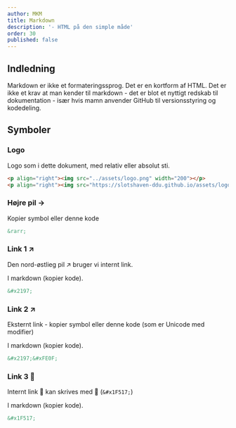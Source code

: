 ```yaml
---
author: MKM
title: Markdown
description: '- HTML på den simple måde'
order: 30
published: false
---
```

## Indledning

Markdown er ikke et formateringssprog. Det er en kortform af HTML.
Det er ikke et krav at man kender til markdown - det er blot et nyttigt redskab til dokumentation - især hvis mamn anvender GitHub til versionsstyring og kodedeling.

## Symboler

### Logo

Logo som i dette dokument, med relativ eller absolut sti.

```html
<p align="right"><img src="../assets/logo.png" width="200"></p>
<p align="right"><img src="https://slotshaven-ddu.github.io/assets/logo.png" width="200"></p>
```

### Højre pil &rarr;

Kopier symbol eller denne kode

```markdown
&rarr;
```

### Link 1 ↗

Den nord-østlieg pil &#x2197; bruger vi internt link.

I markdown (kopier kode).

```markdown
&#x2197;
```

### Link 2 ↗️

Eksternt link - kopier symbol eller denne kode (som er Unicode med modifier)

I markdown (kopier kode).

```markdown
&#x2197;&#xFE0F;
```

### Link 3 🔗

Internt link 🔗 kan skrives med &#x1F517; (`&#x1F517;`)

I markdown (kopier kode).

``` markdown
&#x1F517;
```